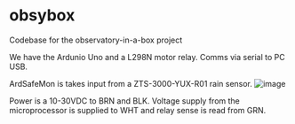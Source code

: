 # obsybox
Codebase for the observatory-in-a-box project

We have the Ardunio Uno and a L298N motor relay. Comms via serial to PC USB.

ArdSafeMon is takes input from a ZTS-3000-YUX-R01 rain sensor.
![image](https://github.com/user-attachments/assets/9bf2799b-9501-4f02-9be2-b0056b361316)

Power is a 10-30VDC to BRN and BLK. Voltage supply from the microprocessor is supplied to WHT and relay sense is read from GRN.
